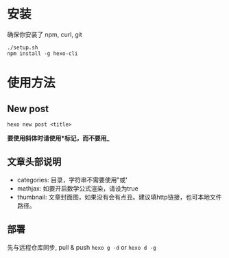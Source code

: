 # 安装
确保你安装了 npm, curl, git
``` shell
./setup.sh
npm install -g hexo-cli
```

# 使用方法

## New post
`hexo new post <title>`


**要使用斜体时请使用\*标记，而不要用\_**

## 文章头部说明
+ categories: 目录，字符串不需要使用"或'
+ mathjax: 如要开启数学公式渲染，请设为true
+ thumbnail: 文章封面图，如果没有会有点丑。建议填http链接，也可本地文件路径。

## 部署
先与远程仓库同步, pull & push
`hexo g -d` or `hexo d -g`
